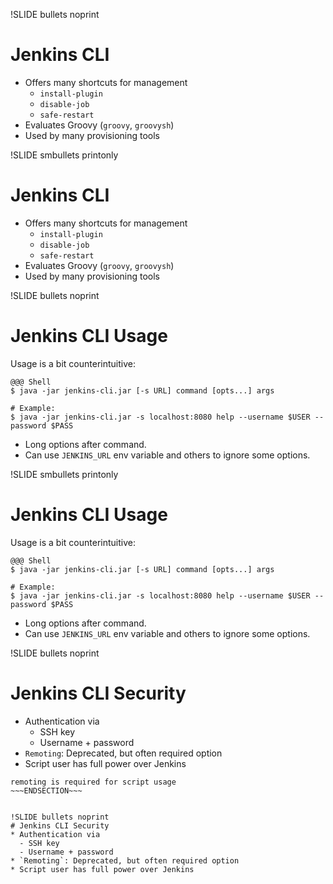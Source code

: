 !SLIDE bullets noprint
# Jenkins CLI
* Offers many shortcuts for management
  - `install-plugin`
  - `disable-job`
  - `safe-restart`
* Evaluates Groovy (`groovy`, `groovysh`)
* Used by many provisioning tools

!SLIDE smbullets printonly
# Jenkins CLI
* Offers many shortcuts for management
  - `install-plugin`
  - `disable-job`
  - `safe-restart`
* Evaluates Groovy (`groovy`, `groovysh`)
* Used by many provisioning tools

!SLIDE bullets noprint
# Jenkins CLI Usage

Usage is a bit counterintuitive:

    @@@ Shell
    $ java -jar jenkins-cli.jar [-s URL] command [opts...] args

	# Example:
	$ java -jar jenkins-cli.jar -s localhost:8080 help --username $USER --password $PASS

* Long options after command.
* Can use `JENKINS_URL` env variable and others to ignore some options.

!SLIDE smbullets printonly
# Jenkins CLI Usage

Usage is a bit counterintuitive:

    @@@ Shell
    $ java -jar jenkins-cli.jar [-s URL] command [opts...] args

	# Example:
	$ java -jar jenkins-cli.jar -s localhost:8080 help --username $USER --password $PASS

* Long options after command.
* Can use `JENKINS_URL` env variable and others to ignore some options.

!SLIDE bullets noprint
# Jenkins CLI Security
* Authentication via
  - SSH key
  - Username + password
* `Remoting`: Deprecated, but often required option
* Script user has full power over Jenkins

~~~SECTION:notes~~~
remoting is required for script usage
~~~ENDSECTION~~~


!SLIDE bullets noprint
# Jenkins CLI Security
* Authentication via
  - SSH key
  - Username + password
* `Remoting`: Deprecated, but often required option
* Script user has full power over Jenkins
